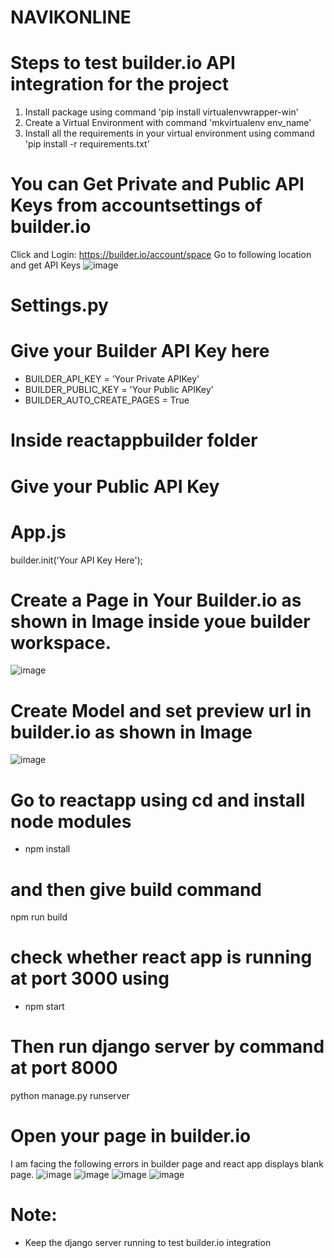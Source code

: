 # NAVIKONLINE
# Steps to test builder.io API integration for the project
1. Install package using command 'pip install virtualenvwrapper-win'
2. Create a Virtual Environment with command 'mkvirtualenv env_name'
3. Install all the requirements in your virtual environment using command 'pip install -r requirements.txt'

# You can Get Private and Public API Keys from accountsettings of builder.io
Click and Login: https://builder.io/account/space
Go to following location and get API Keys
![image](https://github.com/vknan/Vijay_Portfolio/assets/70138450/dfd20e31-cec6-4601-a276-cc5677c327d9)


# Settings.py
# Give your Builder API Key here
- BUILDER_API_KEY = 'Your Private APIKey'
- BUILDER_PUBLIC_KEY = 'Your Public APIKey'
- BUILDER_AUTO_CREATE_PAGES = True

# Inside reactappbuilder folder
# Give your Public API Key
# App.js
builder.init('Your API Key Here');

# Create a Page in Your Builder.io as shown in Image inside youe builder workspace.
![image](https://github.com/vknan/Vijay_Portfolio/assets/70138450/5b05ca62-07a3-4b1f-9df1-f6138807cd33)

# Create Model and set preview url in builder.io as shown in Image
![image](https://github.com/vknan/Vijay_Portfolio/assets/70138450/bb98ebcf-f33d-4c67-bfaa-f01ab0337156)

# Go to reactapp using cd and install node modules
- npm install
  
# and then give build command
npm run build
# check whether react app is running at port 3000 using 
- npm start

# Then run django server by command at port 8000
python manage.py runserver

# Open your page in builder.io
I am facing the following errors in builder page and react app displays blank page.
![image](https://github.com/vknan/Vijay_Portfolio/assets/70138450/f47b61d8-4e61-45a3-ab5b-797fee3e0c0d)
![image](https://github.com/vknan/Vijay_Portfolio/assets/70138450/0e0d07b2-0ce1-4d6c-8867-16659593ef96)
![image](https://github.com/vknan/Vijay_Portfolio/assets/70138450/efc9c645-97e0-4f8f-be92-5203755b12e6)
![image](https://github.com/vknan/Vijay_Portfolio/assets/70138450/34892026-fdeb-44b0-b1ca-968ffd1a4f34)

# Note:
- Keep the django server running to test builder.io integration


